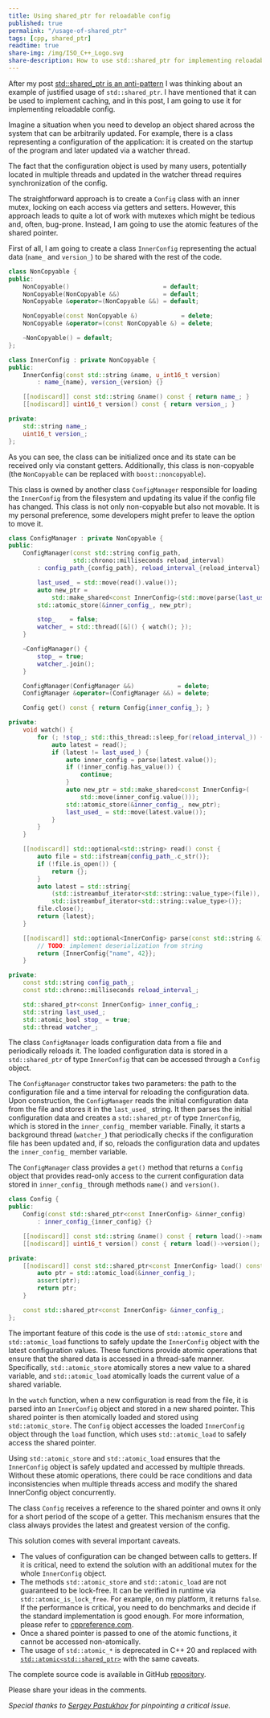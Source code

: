 ```yaml
---
title: Using shared_ptr for reloadable config
published: true
permalink: "/usage-of-shared_ptr"
tags: [cpp, shared_ptr]
readtime: true
share-img: /img/ISO_C++_Logo.svg
share-description: How to use std::shared_ptr for implementing reloadable configs
---
```


After my post [std::shared_ptr is an anti-pattern](/shared-ptr-is-evil/) I was thinking about an example of justified usage of `std::shared_ptr`. I have mentioned that it can be used to implement caching, and in this post, I am going to use it for implementing reloadable config.

Imagine a situation when you need to develop an object shared across the system that can be arbitrarily updated. For example, there is a class representing a configuration of the application: it is created on the startup of the program and later updated via a watcher thread.

The fact that the configuration object is used by many users, potentially located in multiple threads and updated in the watcher thread requires synchronization of the config.

The straightforward approach is to create a `Config` class with an inner mutex, locking on each access via getters and setters. However, this approach leads to quite a lot of work with mutexes which might be tedious and, often, bug-prone. Instead, I am going to use the atomic features of the shared pointer.

First of all, I am going to create a class `InnerConfig` representing the actual data (`name_` and `version_`) to be shared with the rest of the code.

```cpp
class NonCopyable {
public:
    NonCopyable()                          = default;
    NonCopyable(NonCopyable &&)            = default;
    NonCopyable &operator=(NonCopyable &&) = default;

    NonCopyable(const NonCopyable &)            = delete;
    NonCopyable &operator=(const NonCopyable &) = delete;

    ~NonCopyable() = default;
};

class InnerConfig : private NonCopyable {
public:
    InnerConfig(const std::string &name, u_int16_t version)
        : name_{name}, version_{version} {}

    [[nodiscard]] const std::string &name() const { return name_; }
    [[nodiscard]] uint16_t version() const { return version_; }

private:
    std::string name_;
    uint16_t version_;
};
```

As you can see, the class can be initialized once and its state can be received only via constant getters. Additionally, this class is non-copyable (the `NonCopyable` can be replaced with `boost::noncopyable`).

This class is owned by another class `ConfigManager` responsible for loading the `InnerConfig` from the filesystem and updating its value if the config file has changed. This class is not only non-copyable but also not movable. It is my personal preference, some developers might prefer to leave the option to move it.

```cpp
class ConfigManager : private NonCopyable {
public:
    ConfigManager(const std::string config_path,
                  std::chrono::milliseconds reload_interval)
        : config_path_{config_path}, reload_interval_{reload_interval} {

        last_used_ = std::move(read().value());
        auto new_ptr =
            std::make_shared<const InnerConfig>(std::move(parse(last_used_).value()));
        std::atomic_store(&inner_config_, new_ptr);

        stop_    = false;
        watcher_ = std::thread([&]() { watch(); });
    }

    ~ConfigManager() {
        stop_ = true;
        watcher_.join();
    }

    ConfigManager(ConfigManager &&)            = delete;
    ConfigManager &operator=(ConfigManager &&) = delete;

    Config get() const { return Config{inner_config_}; }

private:
    void watch() {
        for (; !stop_; std::this_thread::sleep_for(reload_interval_)) {
            auto latest = read();
            if (latest != last_used_) {
                auto inner_config = parse(latest.value());
                if (!inner_config.has_value()) {
                    continue;
                }
                auto new_ptr = std::make_shared<const InnerConfig>(
                    std::move(inner_config.value()));
                std::atomic_store(&inner_config_, new_ptr);
                last_used_ = std::move(latest.value());
            }
        }
    }

    [[nodiscard]] std::optional<std::string> read() const {
        auto file = std::ifstream{config_path_.c_str()};
        if (!file.is_open()) {
            return {};
        }
        auto latest = std::string{
            (std::istreambuf_iterator<std::string::value_type>(file)),
            std::istreambuf_iterator<std::string::value_type>()};
        file.close();
        return {latest};
    }

    [[nodiscard]] std::optional<InnerConfig> parse(const std::string &) const {
        // TODO: implement deserialization from string
        return {InnerConfig{"name", 42}};
    }

private:
    const std::string config_path_;
    const std::chrono::milliseconds reload_interval_;

    std::shared_ptr<const InnerConfig> inner_config_;
    std::string last_used_;
    std::atomic_bool stop_ = true;
    std::thread watcher_;
```

The class `ConfigManager` loads configuration data from a file and periodically reloads it. The loaded configuration data is stored in a `std::shared_ptr` of type `InnerConfig` that can be accessed through a `Config` object.

The `ConfigManager` constructor takes two parameters: the path to the configuration file and a time interval for reloading the configuration data. Upon construction, the `ConfigManager` reads the initial configuration data from the file and stores it in the `last_used_` string. It then parses the initial configuration data and creates a `std::shared_ptr` of type `InnerConfig`, which is stored in the `inner_config_` member variable. Finally, it starts a background thread (`watcher_`) that periodically checks if the configuration file has been updated and, if so, reloads the configuration data and updates the `inner_config_` member variable.

The `ConfigManager` class provides a `get()` method that returns a `Config` object that provides read-only access to the current configuration data stored in `inner_config_` through methods `name()` and `version()`.

```cpp
class Config {
public:
    Config(const std::shared_ptr<const InnerConfig> &inner_config)
        : inner_config_{inner_config} {}

    [[nodiscard]] const std::string &name() const { return load()->name(); }
    [[nodiscard]] uint16_t version() const { return load()->version(); }

private:
    [[nodiscard]] const std::shared_ptr<const InnerConfig> load() const {
        auto ptr = std::atomic_load(&inner_config_);
        assert(ptr);
        return ptr;
    }

    const std::shared_ptr<const InnerConfig> &inner_config_;
};
```

The important feature of this code is the use of `std::atomic_store` and `std::atomic_load` functions to safely update the `InnerConfig` object with the latest configuration values. These functions provide atomic operations that ensure that the shared data is accessed in a thread-safe manner. Specifically, `std::atomic_store` atomically stores a new value to a shared variable, and `std::atomic_load` atomically loads the current value of a shared variable.

In the `watch` function, when a new configuration is read from the file, it is parsed into an `InnerConfig` object and stored in a new shared pointer. This shared pointer is then atomically loaded and stored using `std::atomic_store`. The `Config` object accesses the loaded `InnerConfig` object through the `load` function, which uses `std::atomic_load` to safely access the shared pointer.

Using `std::atomic_store` and `std::atomic_load` ensures that the `InnerConfig` object is safely updated and accessed by multiple threads. Without these atomic operations, there could be race conditions and data inconsistencies when multiple threads access and modify the shared InnerConfig object concurrently.

The class `Config` receives a reference to the shared pointer and owns it only for a short period of the scope of a getter. This mechanism ensures that the class always provides the latest and greatest version of the config.

This solution comes with several important caveats.

- The values of configuration can be changed between calls to getters. If it is critical, need to extend the solution with an additional mutex for the whole `InnerConfig` object.
- The methods `std::atomic_store` and `std::atomic_load` are not guaranteed to be lock-free. It can be verified in runtime via `std::atomic_is_lock_free`. For example, on my platform, it returns `false`. If the performance is critical, you need to do benchmarks and decide if the standard implementation is good enough. For more information, please refer to [cppreference.com](https://en.cppreference.com/w/cpp/memory/shared_ptr/atomic).
- Once a shared pointer is passed to one of the atomic functions, it cannot be accessed non-atomically.
- The usage of `std::atomic_*` is deprecated in C++ 20 and replaced with [`std::atomic<std::shared_ptr>`](https://en.cppreference.com/w/cpp/memory/shared_ptr/atomic2) with the same caveats.

The complete source code is available in GitHub [repository](https://github.com/f-squirrel/shared_config).

Please share your ideas in the comments.

*Special thanks to [Sergey Pastukhov](https://www.linkedin.com/in/spastukhov/) for pinpointing a critical issue.*
